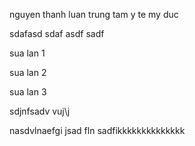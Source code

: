 nguyen thanh luan
trung tam y te my duc 

sdafasd
sdaf
asdf
sadf

sua lan 1 

sua lan 2

sua lan 3

sdjnfsadv vuj\j

nasdvlnaefgi
jsad fln sadfikkkkkkkkkkkkkk
